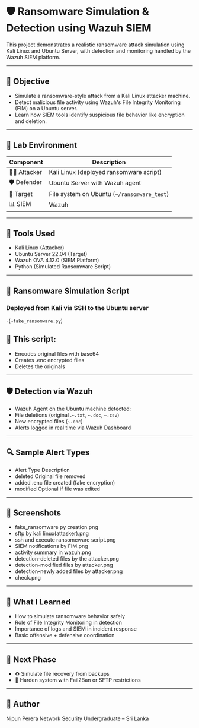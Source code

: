 # 🛡️ Ransomware Simulation & Detection using Wazuh SIEM

This project demonstrates a realistic ransomware attack simulation using Kali Linux and Ubuntu Server, with detection and monitoring handled by the Wazuh SIEM platform.

---

## 🎯 Objective

- Simulate a ransomware-style attack from a Kali Linux attacker machine.
- Detect malicious file activity using Wazuh's File Integrity Monitoring (FIM) on a Ubuntu server.
- Learn how SIEM tools identify suspicious file behavior like encryption and deletion.

---

## 🧪 Lab Environment

| Component       | Description                                  |
|----------------|----------------------------------------------|
| 🧑‍💻 Attacker    | Kali Linux (deployed ransomware script)   |
| 🛡️ Defender     | Ubuntu Server with Wazuh agent               |
| 🎯 Target       | File system on Ubuntu (`~/ransomware_test`)   |
| 📊 SIEM         | Wazuh    |

---

## 🧰 Tools Used

- Kali Linux (Attacker)
- Ubuntu Server 22.04 (Target)
- Wazuh OVA 4.12.0 (SIEM Platform)
- Python (Simulated Ransomware Script)

---

## 🐍 Ransomware Simulation Script

### Deployed from Kali via SSH to the Ubuntu server 

-(`~fake_ransomware.py`)

## 📂 This script:

- Encodes original files with base64
- Creates .enc encrypted files
- Deletes the originals

---

## 🛡️ Detection via Wazuh

- Wazuh Agent on the Ubuntu machine detected:
- File deletions (original .`~.txt`, `~.doc`, `~.csv`)
- New encrypted files (`~.enc`)
- Alerts logged in real time via Wazuh Dashboard

---

## 🔍 Sample Alert Types

- Alert Type	Description
- deleted	Original file removed
- added	.enc file created (fake encryption)
- modified	Optional if file was edited

---

## 📸 Screenshots

- fake_ransomware py creation.png
- sftp by kali linux(attasker).png
- ssh and execute ransomeware script.png
- SIEM notifications by FIM.png
- activity summary in wazuh.png
- detection-deleted files by the attacker.png
- detection-modified files by attacker.png
- detection-newly added files by attacker.png
- check.png

---

## 🧠 What I Learned

- How to simulate ransomware behavior safely
- Role of File Integrity Monitoring in detection
- Importance of logs and SIEM in incident response
- Basic offensive + defensive coordination

---

## 🚀 Next Phase

- ♻️ Simulate file recovery from backups
- 🔐 Harden system with Fail2Ban or SFTP restrictions

---

## 👤 Author
Nipun Perera
Network Security Undergraduate – Sri Lanka
